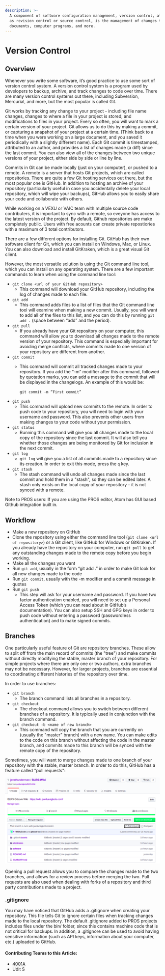 ```yaml
---
description: >-
  A component of software configuration management, version control, also known
  as revision control or source control, is the management of changes to
  documents, computer programs, and more.
---
```


# Version Control

## Overview

Whenever you write some software, it’s good practice to use some sort of version control system. A version control system is a program used by developers to backup, archive, and track changes to code over time. There are many version control systems out there, including Subversion, Mercurial, and more, but the most popular is called Git.

Git works by tracking any change to your project - including file name changes, changes to where a file in your project is stored, and modifications to files in your project. Every so often, you will want to mark a certain version of your project. Git allows us to do this by making a commit, or capturing a snapshot of your project at a certain time. \(Think back to a time when you were working on a large document, and you saved it periodically with a slightly different name\). Each Git commit is timestamped, attributed to an author, and provides a list of changes made \(a diff\) since the last commit. You can also view all of the changes between two unique versions of your project, either side by side or line by line.

Commits in Git can be made locally \(just on your computer\), or pushed to a remote. A remote is a server that hosts Git projects, which are called repositories. There are quite a few Git hosting services out there, but the most popular one is GitHub. In addition to hosting an archive of your repository \(particularly useful in case you accidentally delete your local repository, which will wipe your backups\), GitHub allows you to easily share your code and collaborate with others.

While working on a VEXU or VAIC team with multiple source code contributers, it is important to sync with a remote, so eveyone has access to the latest version of the project. By default, Github repositories are make completely public. Users with free acounts can create private repostiories with a maximum of 3 total contributors.

There are a few different options for installing Git. GitHub has their own software client for Git, which you can install on Windows, Mac, or Linux. You can also download and install GitKraken, which is a great visual Git client.

However, the most versatile solution is using the Git command line tool, which you can install on any operating system. There are a few important commands to learn when using the command line tool:

* `git clone <url of your GitHub repository>`
  * This command will download your GitHub repository, including the log of changes made to each file.
* `git add`
  * This command adds files to a list of files that the Git command line tool will examine when making a new commit. Usually, you will want to add all of the files to this list, and you can do this by running `git add .` \(space between “add” and the period\).
* `git pull`
  * If you already have your Git repository on your computer, this command will allow you to download all changes made to the remote version of your repository. This command is especially important for avoiding merge conflicts, where commits made to one version of your repository are different from another.
* `git commit`
  * This command will commit all tracked changes made to your repository. If you add the “-m” modifier after this command, followed by quotation marks, you can add a message to the commit that will be displayed in the changelogs. An example of this would be:

    `git commit -m “First commit”`
* `git push`
  * This command will upload new commits to the remote. In order to push code to your repository, you will need to login with your username and password. This also prevents other users from making changes to your code without your permission.
* `git status`
  * Running this command will give you all changes made to the local copy of the repository since the last commit. It will also tell you whether those changes are being monitored by Git for inclusion in the next commit.
* `git log`
  * `git log` will give you a list of all commits made to a repository since its creation. In order to exit this mode, press the `q` key.
* `git stash`
  * The stash command will undo all changes made since the last commit and hold them in a "stash", so they can be edited later. A stash only exists on the local copy of your repository - it is not synced with a remote.

Note to PROS users: If you are using the PROS editor, Atom has GUI based Github integration built in.

## Workflow

* Make a new repository on GitHub
* Clone the repository using either the command line tool \(`git clone <url of repository>`\) or a Git client, like GitHub for Windows or GitKraken. If you already have the repository on your computer, run `git pull` to get any outstanding changes made to the remote copy before you begin working.
* Make all the changes you want
* Run `git add`, usually in the form “git add .” in order to make Git look for all new changes made to the code
* Run `git commit`, usually with the -m modifier and a commit message in quotes
* Run `git push`
  * This step will ask for your username and password. If you have two factor authentication enabled, you will need to set up a Personal Access Token \(which you can read about in GitHub’s documentation\). You can also setup SSH and GPG keys in order to push code without entering a password \(passwordless authentication\) and to make signed commits.

## Branches

One particularly useful feature of Git are repository branches. These allow to split off from the main record of commits \(the "tree"\) and make commits without directly modifying the stable, master branch of your repository. For simple projects where there are only one or two authors, extra branches may not be necessary. However, for larger projects, branches are essential to coordinating different histories of the repository over time.

In order to use branches:

* `git branch`
  * The branch command lists all branches in a repository.
* `git checkout`
  * The checkout command allows you to switch between different branches of a repository. It is typically used in conjunction with the branch command.
* `git checkout -b <name of new branch>`
  * This command will copy the branch that you are currently on \(usually the "master" branch\) with a new name. You can make edits to the code on this branch without affecting the code in the master branch, and commits made to this branch will be synced with the remote copy of the repository.

Sometimes, you will want to merge changes made to one branch of your repository with the stable, master branch. In order to do this, GitHub has a feature called "pull requests":

![](../../.gitbook/assets/unknown.png)

Opening a pull request allows you to compare the changes made to the two branches, and allows for a review process before merging the two. Pull requests are also used when dealing with forks of a repository and third party contributions made to a project.

### .gitignore

You may have noticed that GitHub adds a .gitignore when creating your repository. This file tells Git to ignore certain files when tracking changes made to the local repository. The default .gitignore added to PROS projects includes files under the bin/ folder, since this contains machine code that is not critical for backups. In addition, a .gitignore can be used to avoid having sensitive information \(such as API keys, information about your computer, etc.\) uploaded to GitHub.

#### Contributing Teams to this Article:

* [4001A](https://github.com/phsengineering/)
* Udit S

